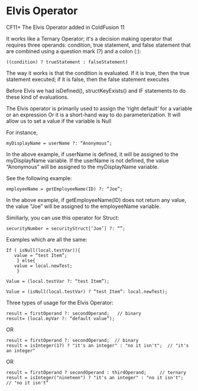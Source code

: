 # Elvis Operator

CF11+ The Elvis Operator added in ColdFusion 11

It works like a Ternary Operator; it's a decision making operator that requires three operands: condition, true statement, and false statement that are combined using a question mark (?) and a colon (:):


    ((condition) ? trueStatement : falseStatement)


The way it works is that the condition is evaluated. If it is true, then the true statement executed; if it is false, then the false statement executes

Before Elvis we had isDefined(), structKeyExists()  and IF statements to do these kind of evaluations.

The Elvis operator is primarily used to assign the ‘right default’ for a variable or an expression
Or it is a short-hand way to do parameterization. It will allow us to set a value if the variable is Null


For instance,

    myDisplayName = userName ?: “Anonymous”;

 

In the above example, if userName is defined, it will be assigned to the myDisplayName variable. If the userName is not defined, the value “Anonymous” will be assigned to the myDisplayName variable.

See the following example:

    employeeName = getEmployeeName(ID) ?: “Joe”;

 

In the above example, if getEmployeeName(ID) does not return any value, the value “Joe” will be assigned to the employeeName variable.

Similiarly, you can use this operator for Struct:

    securityNumber = securityStruct[‘Joe’] ?: “”;

 
Examples which are all the same:

    If ( isNull(local.testVar)){
	   value = “test Item”;
        } else{
	   value = local.newTest;
        }

    Value = (local.testVar ?: “test Item”);

    Value = (isNull(local.testVar) ? “test Item”: local.newTest);

Three types of usage for the Elvis Operator:

    result = firstOperand ?: secondOperand;   // binary
    result= (local.myVar ?: “default value”);

OR

    result = firstOperand ?: secondOperand;  // binary
    result = isInteger(17) ? "it's an integer" : "no it isn't";  // "it's an integer"

OR

    result = firstOperand ? secondOperand : thirdOperand;     // ternary
    result = isInteger("nineteen") ? "it's an integer" : "no it isn't";  // "no it isn't“

